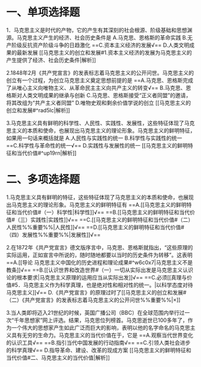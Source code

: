 # 一、单项选择题
1．马克思主义是时代的产物，它的产生有其深刻的社会根源、阶级基础和思想渊源。马克思主义产生的经济、社会历史条件是
A.马克思、恩格斯的革命实践
B.无产阶级反抗资产阶级斗争的日趋激化
==C.资本主义经济的发展√==
D.人类文明成果的最新发展
[[马克思主义的创立和发展#1.资本主义经济的发展为马克思主义的产生提供了经济、社会历史条件|解析]]

2.1848年2月《共产党宣言》的发表标志着马克思主义的公开问世。马克思主义的创立有一个过程，为创立马克思主义奠定思想前提的是
==A.马克思、恩格斯完成了从唯心主义向唯物主义、从革命民主主义向共产主义的转变√==
B.马克思、恩格斯对人类文明成果的继承与创新
C.马克思、恩格斯接受“正义者同盟”的邀请，将其改组为“共产主义者同盟”
D.唯物史观和剩余价值学说的创立
[[马克思主义的创立和发展#^rad5lc|解析]]

3.马克思主义具有鲜明的科学性、人民性、实践性、发展性，这些特征体现了马克思主义的本质和使命，也展现出马克思主义的理论形象。马克思主义的鲜明特征，如果用一句话来概括就是
A.人民性与实践性的统一
B.科学性与实践性的统一
==C.科学性与革命性的统一√==
D.实践性与发展性的统一
[[马克思主义的鲜明特征和当代价值#^up19rn|解析]]
# 二、多项选择题
1.马克思主义具有鲜明的特征，这些特征体现了马克思主义的本质和使命，也展现出马克思主义的理论形象。马克思主义的鲜明特征有
==A.[[马克思主义的鲜明特征和当代价值#（一）科学性|科学性]]√==
==B.[[马克思主义的鲜明特征和当代价值#（三）实践性|实践性]]√==
==C.[[马克思主义的鲜明特征和当代价值#（二）人民性%%重要%%|人民性]]√==
==D.[[马克思主义的鲜明特征和当代价值#（四）发展性%%重要%%|发展性]]√==

2.在1872年《共产党宣言》德文版序言中，马克思、恩格斯就指出，“这些原理的实际运用，正如宣言中所说的，随时随地都要以当时的历史条件为转移”。这表明
==A.[[导论 马克思主义中国化的历史进程和理论成果#^w6c0x7|马克思主义不是教条]]√==
==B.[[认识世界和改造世界#（一）一切从实际出发是马克思主义认识论的根本要求|马克思主义原理的运用应当从实际出发]]√==
==C.必须[[真理与价值#5．马克思主义作为科学真理，也是绝对性和相对性的统一。|以科学态度对待马克思主义]]√==
D.《共产党宣言》的原理过时了[[马克思主义的创立和发展#（二）《共产党宣言》的发表标志着马克思主义的公开问世%%重要%%|×]]

3.当人类即将迈入21世纪的时候，英国广播公司（BBC）在全球范围内举行过一次“千年思想家”网上评选。结果，马克思位列榜首。马克思逝世已100多年了，作为一个伟大的思想家产生如此广泛而巨大的影响，表明以他的名字命名的马克思主义具有无穷的生命力。马克思主义的当代价值在于，它是
==A.观察当代世界变化的认识工具√==
==B.指引当代中国发展的行动指南√==
==C.引领人类社会进步的科学真理√==
D.指导革命、建设、改革的现成方案
[[马克思主义的鲜明特征和当代价值#二、马克思主义的当代价值|解析]]